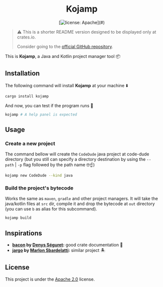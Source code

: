 <div align=center>

Kojamp
======

[![license: Apache](https://img.shields.io/badge/License-Apache_2.0-blue?)](#)

</div>

> ⚠️ This is a shorter README version designed to be displayed only at
> crates.io.
>
> Consider going to the
> [official GitHub repository](https://github.com/nasccped/kojamp).

This is **Kojamp**, a Java and Kotlin project manager tool 📦

## Installation

The following command will install **Kojamp** at your machine ⬇️

```sh
cargo install kojamp
```

And now, you can test if the program runs 🔬

```sh
kojamp # A help panel is expected
```

## Usage

### Create a new project

The command bellow will create the `CodeDude` java project at code-dude
directory (but you still can specify a directory destination by using
the `--path` | `-p` flag followed by the path name 🤓☝️)

```sh
kojamp new CodeDude --kind java
```

### Build the project's bytecode

Works the same as `maven`, `gradle` and other project managers. It
will take the java/kotlin files at `src` dir, compile it and drop the
bytecode at `out` directory (you can use `b` as alias for this
subcommand).

```sh
kojamp build
```

## Inspirations

- **[bacon](https://github.com/Canop/bacon) by [Denys Séguret](https://github.com/Canop):**
  good crate documentation 🐷
- **[jargo](https://github.com/Marlon-Sbardelatti/jargo) by [Marlon Sbardelatti](https://github.com/Marlon-Sbardelatti):**
  similar project 🏝️

## License

This project is under the
[Apache 2.0](https://www.apache.org/licenses/LICENSE-2.0) license.
